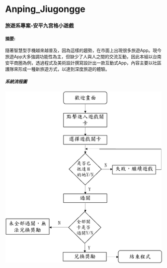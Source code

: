 # Anping_Jiugongge
### 旅遊系專案-安平九宮格小遊戲

#### 摘要:
隨著智慧型手機越來越普及，因為這樣的趨勢，在市面上出現很多旅遊App。現今旅遊App大多強調功能性為主，但缺少了人與人之間的交流互動，因此本組以台南安平商圈為例，透過程式及美術設計撰寫設計出一款互動式App，內容主要以社區護隊來形成一種新旅遊方式，以達到深度旅遊的體驗。
##### 系統流程圖
![image](https://github.com/a26412372/Anping_Jiugongge/blob/master/%E5%AE%89%E5%B9%B3%E4%B9%9D%E5%AE%AE%E6%A0%BC_%E6%B5%81%E7%A8%8B%E5%9C%96.png)
